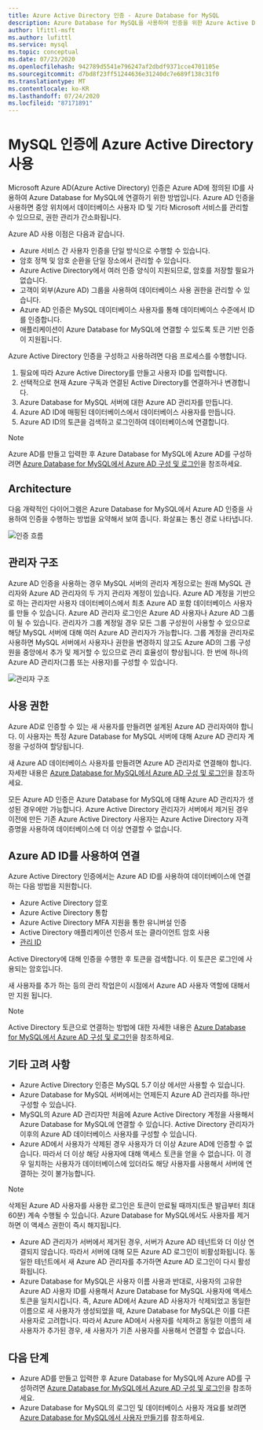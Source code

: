 ```yaml
---
title: Azure Active Directory 인증 - Azure Database for MySQL
description: Azure Database for MySQL을 사용하여 인증을 위한 Azure Active Directory 개념에 대해 알아봅니다.
author: lfittl-msft
ms.author: lufittl
ms.service: mysql
ms.topic: conceptual
ms.date: 07/23/2020
ms.openlocfilehash: 942789d5541e796247af2dbdf9371cce4701105e
ms.sourcegitcommit: d7bd8f23ff51244636e31240dc7e689f138c31f0
ms.translationtype: MT
ms.contentlocale: ko-KR
ms.lasthandoff: 07/24/2020
ms.locfileid: "87171891"
---
```

# <a name="use-azure-active-directory-for-authenticating-with-mysql"></a>MySQL 인증에 Azure Active Directory 사용

Microsoft Azure AD(Azure Active Directory) 인증은 Azure AD에 정의된 ID를 사용하여 Azure Database for MySQL에 연결하기 위한 방법입니다.
Azure AD 인증을 사용하면 중앙 위치에서 데이터베이스 사용자 ID 및 기타 Microsoft 서비스를 관리할 수 있으므로, 권한 관리가 간소화됩니다.

Azure AD 사용 이점은 다음과 같습니다.

- Azure 서비스 간 사용자 인증을 단일 방식으로 수행할 수 있습니다.
- 암호 정책 및 암호 순환을 단일 장소에서 관리할 수 있습니다.
- Azure Active Directory에서 여러 인증 양식이 지원되므로, 암호를 저장할 필요가 없습니다.
- 고객이 외부(Azure AD) 그룹을 사용하여 데이터베이스 사용 권한을 관리할 수 있습니다.
- Azure AD 인증은 MySQL 데이터베이스 사용자를 통해 데이터베이스 수준에서 ID를 인증합니다.
- 애플리케이션이 Azure Database for MySQL에 연결할 수 있도록 토큰 기반 인증이 지원됩니다.

Azure Active Directory 인증을 구성하고 사용하려면 다음 프로세스를 수행합니다.

1. 필요에 따라 Azure Active Directory를 만들고 사용자 ID를 입력합니다.
2. 선택적으로 현재 Azure 구독과 연결된 Active Directory를 연결하거나 변경합니다.
3. Azure Database for MySQL 서버에 대한 Azure AD 관리자를 만듭니다.
4. Azure AD ID에 매핑된 데이터베이스에서 데이터베이스 사용자를 만듭니다.
5. Azure AD ID의 토큰을 검색하고 로그인하여 데이터베이스에 연결합니다.

> [!NOTE]
> Azure AD를 만들고 입력한 후 Azure Database for MySQL에 Azure AD를 구성하려면 [Azure Database for MySQL에서 Azure AD 구성 및 로그인](howto-configure-sign-in-azure-ad-authentication.md)을 참조하세요.

## <a name="architecture"></a>Architecture

다음 개략적인 다이어그램은 Azure Database for MySQL에서 Azure AD 인증을 사용하여 인증을 수행하는 방법을 요약해서 보여 줍니다. 화살표는 통신 경로 나타냅니다.

![인증 흐름][1]

## <a name="administrator-structure"></a>관리자 구조

Azure AD 인증을 사용하는 경우 MySQL 서버의 관리자 계정으로는 원래 MySQL 관리자와 Azure AD 관리자의 두 가지 관리자 계정이 있습니다. Azure AD 계정을 기반으로 하는 관리자만 사용자 데이터베이스에서 최초 Azure AD 포함 데이터베이스 사용자를 만들 수 있습니다. Azure AD 관리자 로그인은 Azure AD 사용자나 Azure AD 그룹이 될 수 있습니다. 관리자가 그룹 계정일 경우 모든 그룹 구성원이 사용할 수 있으므로 해당 MySQL 서버에 대해 여러 Azure AD 관리자가 가능합니다. 그룹 계정을 관리자로 사용하면 MySQL 서버에서 사용자나 권한을 변경하지 않고도 Azure AD의 그룹 구성원을 중앙에서 추가 및 제거할 수 있으므로 관리 효율성이 향상됩니다. 한 번에 하나의 Azure AD 관리자(그룹 또는 사용자)를 구성할 수 있습니다.

![관리자 구조][2]

## <a name="permissions"></a>사용 권한

Azure AD로 인증할 수 있는 새 사용자를 만들려면 설계된 Azure AD 관리자여야 합니다. 이 사용자는 특정 Azure Database for MySQL 서버에 대해 Azure AD 관리자 계정을 구성하여 할당됩니다.

새 Azure AD 데이터베이스 사용자를 만들려면 Azure AD 관리자로 연결해야 합니다. 자세한 내용은 [Azure Database for MySQL에서 Azure AD 구성 및 로그인](howto-configure-sign-in-azure-ad-authentication.md)을 참조하세요.

모든 Azure AD 인증은 Azure Database for MySQL에 대해 Azure AD 관리자가 생성된 경우에만 가능합니다. Azure Active Directory 관리자가 서버에서 제거된 경우 이전에 만든 기존 Azure Active Directory 사용자는 Azure Active Directory 자격 증명을 사용하여 데이터베이스에 더 이상 연결할 수 없습니다.

## <a name="connecting-using-azure-ad-identities"></a>Azure AD ID를 사용하여 연결

Azure Active Directory 인증에서는 Azure AD ID를 사용하여 데이터베이스에 연결하는 다음 방법을 지원합니다.

- Azure Active Directory 암호
- Azure Active Directory 통합
- Azure Active Directory MFA 지원을 통한 유니버설 인증
- Active Directory 애플리케이션 인증서 또는 클라이언트 암호 사용
- [관리 ID](howto-connect-with-managed-identity.md)

Active Directory에 대해 인증을 수행한 후 토큰을 검색합니다. 이 토큰은 로그인에 사용되는 암호입니다.

새 사용자를 추가 하는 등의 관리 작업은이 시점에서 Azure AD 사용자 역할에 대해서만 지원 됩니다.

> [!NOTE]
> Active Directory 토큰으로 연결하는 방법에 대한 자세한 내용은 [Azure Database for MySQL에서 Azure AD 구성 및 로그인](howto-configure-sign-in-azure-ad-authentication.md)을 참조하세요.

## <a name="additional-considerations"></a>기타 고려 사항

- Azure Active Directory 인증은 MySQL 5.7 이상 에서만 사용할 수 있습니다.
- Azure Database for MySQL 서버에서는 언제든지 Azure AD 관리자를 하나만 구성할 수 있습니다.
- MySQL의 Azure AD 관리자만 처음에 Azure Active Directory 계정을 사용해서 Azure Database for MySQL에 연결할 수 있습니다. Active Directory 관리자가 이후의 Azure AD 데이터베이스 사용자를 구성할 수 있습니다.
- Azure AD에서 사용자가 삭제된 경우 사용자가 더 이상 Azure AD에 인증할 수 없습니다. 따라서 더 이상 해당 사용자에 대해 액세스 토큰을 얻을 수 없습니다. 이 경우 일치하는 사용자가 데이터베이스에 있더라도 해당 사용자를 사용해서 서버에 연결하는 것이 불가능합니다.
> [!NOTE]
> 삭제된 Azure AD 사용자를 사용한 로그인은 토큰이 만료될 때까지(토큰 발급부터 최대 60분) 계속 수행될 수 있습니다.  Azure Database for MySQL에서도 사용자를 제거하면 이 액세스 권한이 즉시 해지됩니다.
- Azure AD 관리자가 서버에서 제거된 경우, 서버가 Azure AD 테넌트와 더 이상 연결되지 않습니다. 따라서 서버에 대해 모든 Azure AD 로그인이 비활성화됩니다. 동일한 테넌트에서 새 Azure AD 관리자를 추가하면 Azure AD 로그인이 다시 활성화됩니다.
- Azure Database for MySQL은 사용자 이름 사용과 반대로, 사용자의 고유한 Azure AD 사용자 ID를 사용해서 Azure Database for MySQL 사용자에 액세스 토큰을 일치시킵니다. 즉, Azure AD에서 Azure AD 사용자가 삭제되었고 동일한 이름으로 새 사용자가 생성되었을 때, Azure Database for MySQL은 이를 다른 사용자로 고려합니다. 따라서 Azure AD에서 사용자를 삭제하고 동일한 이름의 새 사용자가 추가된 경우, 새 사용자가 기존 사용자를 사용해서 연결할 수 없습니다.

## <a name="next-steps"></a>다음 단계

- Azure AD를 만들고 입력한 후 Azure Database for MySQL에 Azure AD를 구성하려면 [Azure Database for MySQL에서 Azure AD 구성 및 로그인](howto-configure-sign-in-azure-ad-authentication.md)을 참조하세요.
- Azure Database for MySQL의 로그인 및 데이터베이스 사용자 개요를 보려면 [Azure Database for MySQL에서 사용자 만들기](howto-create-users.md)를 참조하세요.

<!--Image references-->

[1]: ./media/concepts-azure-ad-authentication/authentication-flow.png
[2]: ./media/concepts-azure-ad-authentication/admin-structure.png
